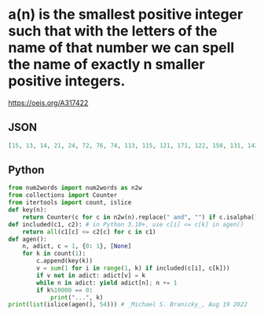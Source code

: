 # a\(n\) is the smallest positive integer such that with the letters of the name of that number we can spell the name of exactly n smaller positive integers\.
https://oeis.org/A317422
## JSON
```JSON
[15, 13, 14, 21, 24, 72, 76, 74, 113, 115, 121, 171, 122, 150, 131, 142, 127, 147, 124, 129, 159, 138, 135, 153, 137, 156, 126, 125, 128, 165, 168, 157, 158, 467, 289, 265, 267, 487, 275, 392, 278, 754, 692, 492, 257, 857, 572, 524, 674, 428, 1133, 748, 1322, 867]
```
## Python
```Python
from num2words import num2words as n2w
from collections import Counter
from itertools import count, islice
def key(n):
    return Counter(c for c in n2w(n).replace(" and", "") if c.isalpha())
def included(c1, c2): # in Python 3.10+, use c[i] <= c[k] in agen()
    return all(c1[c] <= c2[c] for c in c1)
def agen():
    n, adict, c = 1, {0: 1}, [None]
    for k in count(1):
        c.append(key(k))
        v = sum(1 for i in range(1, k) if included(c[i], c[k]))
        if v not in adict: adict[v] = k
        while n in adict: yield adict[n]; n += 1
        if k%10000 == 0:
            print("...", k)
print(list(islice(agen(), 54))) # _Michael S. Branicky_, Aug 19 2022
```
